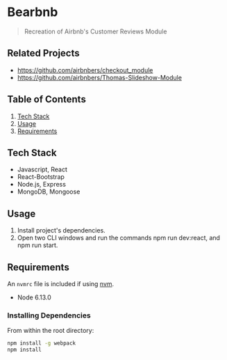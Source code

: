 # Bearbnb

> Recreation of Airbnb's Customer Reviews Module

## Related Projects

- https://github.com/airbnbers/checkout_module
- https://github.com/airbnbers/Thomas-Slideshow-Module

## Table of Contents

1. [Tech Stack](#tech-stack)
1. [Usage](#Usage)
1. [Requirements](#requirements)

## Tech Stack

- Javascript, React 
- React-Bootstrap
- Node.js, Express
- MongoDB, Mongoose

## Usage

1. Install project's dependencies.
2. Open two CLI windows and run the commands npm run dev:react, and npm run start.

## Requirements

An `nvmrc` file is included if using [nvm](https://github.com/creationix/nvm).

- Node 6.13.0



### Installing Dependencies

From within the root directory:

```sh
npm install -g webpack
npm install
```
